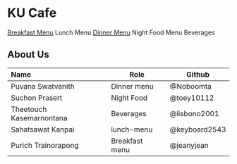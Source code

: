 # KU Cafe


[Breakfast Menu](Menu.md#breakfast-menu)
Lunch Menu
[Dinner Menu](Menu.md#Dinner-Menu)
Night Food Menu
Beverages

## About Us


| Name      | Role      | Github   |
|:----------|-----------|----------|
| Puvana Swatvanith              | Dinner menu      | @Noboomta       |
| Suchon Prasert                 | Night Food       | @toey10112      |
| Theetouch Kasemarnontana       | Beverages        | @lisbono2001    |
| Sahatsawat Kanpai | lunch-menu | @keyboard2543 |
| Purich Trainorapong   | Breakfast menu | @jeanyjean |


